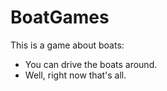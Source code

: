 # BoatGames

This is a game about boats:

* You can drive the boats around.
* Well, right now that's all.
